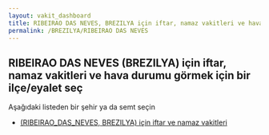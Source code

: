 ```yaml
---
layout: vakit_dashboard
title: RIBEIRAO DAS NEVES, BREZILYA için iftar, namaz vakitleri ve hava durumu - ilçe/eyalet seç
permalink: /BREZILYA/RIBEIRAO DAS NEVES
---
```


## RIBEIRAO DAS NEVES (BREZILYA) için iftar, namaz vakitleri ve hava durumu  görmek için bir ilçe/eyalet seç

Aşağıdaki listeden bir şehir ya da semt seçin

* [ (RIBEIRAO_DAS_NEVES, BREZILYA) için iftar ve namaz vakitleri](/BREZILYA/RIBEIRAO_DAS_NEVES/)

<script type="text/javascript">
  var GLOBAL_COUNTRY = 'BREZILYA';
  var GLOBAL_CITY = 'RIBEIRAO DAS NEVES';
  var GLOBAL_STATE = 'RIBEIRAO DAS NEVES';
</script>
